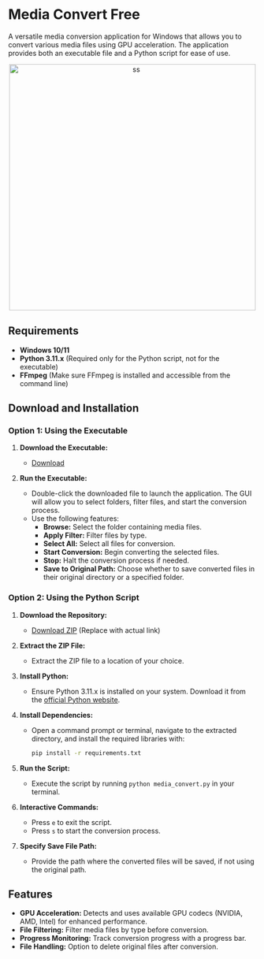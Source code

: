 # Media Convert Free

A versatile media conversion application for Windows that allows you to convert various media files using GPU acceleration. The application provides both an executable file and a Python script for ease of use.

<div align="center">
  <img src="https://github.com/user-attachments/assets/e56e3d75-bb01-4a6c-a6bd-b3ecdbcb7f6d" alt="ss" width="500"/>
</div>


## Requirements

- **Windows 10/11**
- **Python 3.11.x** (Required only for the Python script, not for the executable)
- **FFmpeg** (Make sure FFmpeg is installed and accessible from the command line)

## Download and Installation

### Option 1: Using the Executable

1. **Download the Executable:**
   - [Download](https://github.com/okkysatria/MediaConvertFree/releases/download/v1/MCF.exe)

2. **Run the Executable:**
   - Double-click the downloaded file to launch the application. The GUI will allow you to select folders, filter files, and start the conversion process.
   - Use the following features:
     - **Browse:** Select the folder containing media files.
     - **Apply Filter:** Filter files by type.
     - **Select All:** Select all files for conversion.
     - **Start Conversion:** Begin converting the selected files.
     - **Stop:** Halt the conversion process if needed.
     - **Save to Original Path:** Choose whether to save converted files in their original directory or a specified folder.

### Option 2: Using the Python Script

1. **Download the Repository:**
   - [Download ZIP](https://github.com/okkysatria/MediaConvertFree/archive/refs/heads/main.zip) (Replace with actual link)

2. **Extract the ZIP File:**
   - Extract the ZIP file to a location of your choice.

3. **Install Python:**
   - Ensure Python 3.11.x is installed on your system. Download it from the [official Python website](https://www.python.org/ftp/python/3.11.1/python-3.11.1-amd64.exe).

4. **Install Dependencies:**
   - Open a command prompt or terminal, navigate to the extracted directory, and install the required libraries with:
     ```bash
     pip install -r requirements.txt
     ```

5. **Run the Script:**
   - Execute the script by running `python media_convert.py` in your terminal.

6. **Interactive Commands:**
   - Press `e` to exit the script.
   - Press `s` to start the conversion process.

7. **Specify Save File Path:**
   - Provide the path where the converted files will be saved, if not using the original path.

## Features

- **GPU Acceleration:** Detects and uses available GPU codecs (NVIDIA, AMD, Intel) for enhanced performance.
- **File Filtering:** Filter media files by type before conversion.
- **Progress Monitoring:** Track conversion progress with a progress bar.
- **File Handling:** Option to delete original files after conversion.
